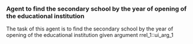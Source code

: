### Agent to find the secondary school by the year of opening of the educational institution

The task of this agent is to find the secondary school by the year of opening of the educational institution given argument rrel_1::ui_arg_1

